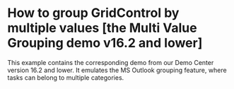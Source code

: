 # How to group GridControl by multiple values [the Multi Value Grouping demo v16.2 and lower]


This example contains the corresponding demo from our Demo Center version 16.2 and lower. It emulates the MS Outlook grouping feature, where tasks can belong to multiple categories.

<br/>


